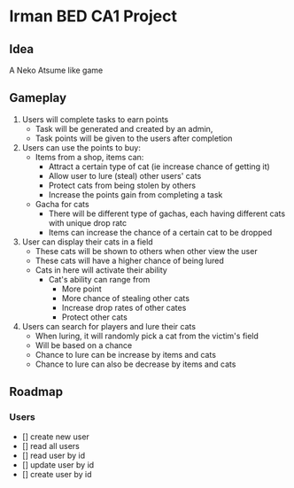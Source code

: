 # Irman BED CA1 Project

## Idea

A Neko Atsume like game

## Gameplay

1. Users will complete tasks to earn points
   - Task will be generated and created by an admin,
   - Task points will be given to the users after completion
2. Users can use the points to buy:
   - Items from a shop, items can:
     - Attract a certain type of cat (ie increase chance of getting it)
     - Allow user to lure (steal) other users' cats
     - Protect cats from being stolen by others
     - Increase the points gain from completing a task
   - Gacha for cats
     - There will be different type of gachas, each having different cats with unique drop ratc
     - Items can increase the chance of a certain cat to be dropped
3. User can display their cats in a field
   - These cats will be shown to others when other view the user
   - These cats will have a higher chance of being lured
   - Cats in here will activate their ability
     - Cat's ability can range from
       - More point
       - More chance of stealing other cats
       - Increase drop rates of other cates
       - Protect other cats
4. Users can search for players and lure their cats
   - When luring, it will randomly pick a cat from the victim's field
   - Will be based on a chance
   - Chance to lure can be increase by items and cats
   - Chance to lure can also be decrease by items and cats

## Roadmap

### Users

- [] create new user
- [] read all users
- [] read user by id
- [] update user by id
- [] create user by id
